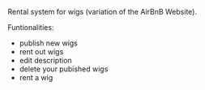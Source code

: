 Rental system for wigs (variation of the AirBnB Website).

Funtionalities:
  - publish new wigs
  - rent out wigs
  - edit description
  - delete your pubished wigs
  - rent a wig
